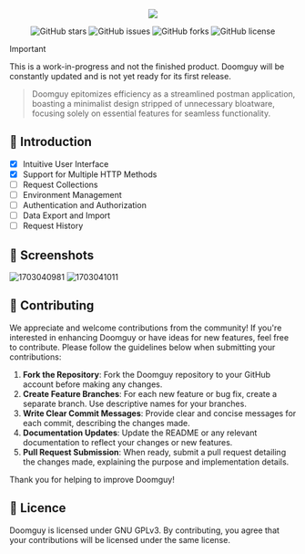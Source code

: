 <p align="center">
  <img src="https://github.com/CMOISDEAD/doomguy/assets/51010598/8a89ddc8-eadd-478d-b0b0-63d0711345f9" />
</p>

<div align="center">

![GitHub stars](https://img.shields.io/github/stars/cmoisdead/doomguy)
![GitHub issues](https://img.shields.io/github/issues/cmoisdead/doomguy)
![GitHub forks](https://img.shields.io/github/forks/cmoisdead/doomguy)
![GitHub license](https://img.shields.io/github/license/cmoisdead/doomguy)

</div>

> [!IMPORTANT]
> This is a work-in-progress and not the finished product.
> Doomguy will be constantly updated and is not yet ready for its first release.

> Doomguy epitomizes efficiency as a streamlined postman application, boasting a minimalist design stripped of unnecessary bloatware, focusing solely on essential features for seamless functionality.

## 🥓 Introduction

- [x] Intuitive User Interface
- [x] Support for Multiple HTTP Methods
- [ ] Request Collections
- [ ] Environment Management
- [ ] Authentication and Authorization
- [ ] Data Export and Import
- [ ] Request History

## 📸 Screenshots

![1703040981](https://github.com/CMOISDEAD/doomguy/assets/51010598/bba0cb9d-266d-45e2-86ea-e6897c3c28aa)
![1703041011](https://github.com/CMOISDEAD/doomguy/assets/51010598/8563168b-58e4-451e-a06e-f3551b88e511)

## 🤝 Contributing
We appreciate and welcome contributions from the community! If you're interested in enhancing Doomguy or have ideas for new features, feel free to contribute. Please follow the guidelines below when submitting your contributions:

1. **Fork the Repository**: Fork the Doomguy repository to your GitHub account before making any changes.
2. **Create Feature Branches**: For each new feature or bug fix, create a separate branch. Use descriptive names for your branches.
3. **Write Clear Commit Messages**: Provide clear and concise messages for each commit, describing the changes made.
4. **Documentation Updates**: Update the README or any relevant documentation to reflect your changes or new features.
5. **Pull Request Submission**: When ready, submit a pull request detailing the changes made, explaining the purpose and implementation details.

Thank you for helping to improve Doomguy!

## 🧻 Licence

Doomguy is licensed under GNU GPLv3. By contributing, you agree that your contributions will be licensed under the same license.

